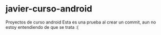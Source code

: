 # javier-curso-android
Proyectos de curso android
Esta es una prueba al crear un commit, aun no estoy entendiendo de que se trata :(
